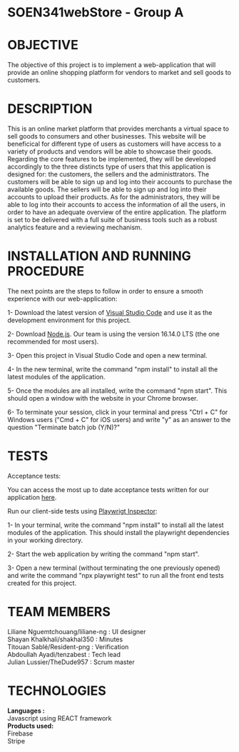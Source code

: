 # SOEN341webStore - Group A

# OBJECTIVE

The objective of this project is to implement a web-application that will provide an online shopping platform for vendors to market and sell goods to customers. </br>

# DESCRIPTION 

This is an online market platform that provides merchants a virtual space to sell goods to consumers and other businesses. This website will be beneficical for different type of users as customers will have access to a variety of products and vendors will be able to showcase their goods. Regarding the core features to be implemented, they will be developed accordingly to the three distincts type of users that this application is designed for: the customers, the sellers and the administtrators. The customers will be able to sign up and log into their accounts to purchase the available goods. The sellers will be able to sign up and log into their accounts to upload their products. As for the administrators, they will be able to log into their accounts to access the information of all the users, in order to have an adequate overview of the entire application. The platform is set to be delivered with a full suite of business tools such as a robust analytics feature and a reviewing mechanism.

# INSTALLATION AND RUNNING PROCEDURE

The next points are the steps to follow in order to ensure a smooth experience with our web-application:

1- Download the latest version of [Visual Studio Code](https://code.visualstudio.com/) and use it as the development environment for this project.

2- Download [Node.js](https://nodejs.org/en/). Our team is using the version 16.14.0 LTS (the one recommended for most users).

3- Open this project in Visual Studio Code and open a new terminal.

4- In the new terminal, write the command "npm install" to install all the latest modules of the application.

5- Once the modules are all installed, write the command "npm start". This should open a window with the website in your Chrome browser.

6- To terminate your session, click in your terminal and press "Ctrl + C" for Windows users ("Cmd + C" for iOS users) and write "y" as an answer to the question "Terminate batch job (Y/N)?" 

# TESTS

Acceptance tests:

You can access the most up to date acceptance tests written for our application [here](https://github.com/TheDude957/team_name-soen341project2022/wiki/Acceptance-Tests-Sprint-3).



Run our client-side tests using [Playwrigt Inspector](https://playwright.dev/docs/inspector):

1- In your terminal, write the command "npm install" to install all the latest modules of the application. This should install the playwright dependencies in your working directory.

2- Start the web application by writing the command "npm start".

3- Open a new terminal (without terminating the one previously opened) and write the command "npx playwright test" to run all the front end tests created for this project.

# TEAM MEMBERS

Liliane Nguemtchouang/liliane-ng : UI designer </br>
Shayan Khalkhali/shakhal350 : Minutes </br>
Titouan Sablé/Resident-png : Verification </br>
Abdoullah Ayadi/tenzabest : Tech lead </br>
Julian Lussier/TheDude957 : Scrum master </br>

# TECHNOLOGIES
 <b>Languages :</b> </br> 
    Javascript using REACT framework </br>
 <b>Products used:</b> </br>
    Firebase </br>
    Stripe </br>
